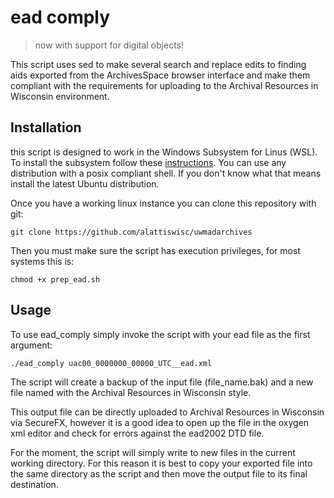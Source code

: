 # ead comply

> now with support for digital objects!

This script uses sed to make several search and replace edits to finding aids exported from the ArchivesSpace browser interface and make them compliant with the requirements for uploading  to the Archival Resources in Wisconsin environment. 

## Installation

this script is designed to work in the Windows Subsystem for Linus (WSL). To install the subsystem follow these [instructions](https://docs.microsoft.com/en-us/windows/wsl/install). You can use any distribution with a posix compliant shell. If you don't know what that means install the latest Ubuntu distribution. 

Once you have a working linux instance you can clone this repository with git:

`git clone https://github.com/alattiswisc/uwmadarchives` 

Then you must make sure the script has execution privileges, for most systems this is:

`chmod +x prep_ead.sh`

## Usage

To use ead_comply simply invoke the script with your ead file as the first argument:

`./ead_comply uac00_0000000_00000_UTC__ead.xml`

The script will create a backup of the input file (file_name.bak) and a new file named with the Archival Resources in Wisconsin style.

This output file can be directly uploaded to Archival Resources in Wisconsin via SecureFX, however it is a good idea to open up the file in the oxygen xml editor and check for errors against the ead2002 DTD file. 

For the moment, the script will simply write to new files in the current working directory. For this reason it is best to copy your exported file into the same directory as the script and then move the output file to its final destination. 
